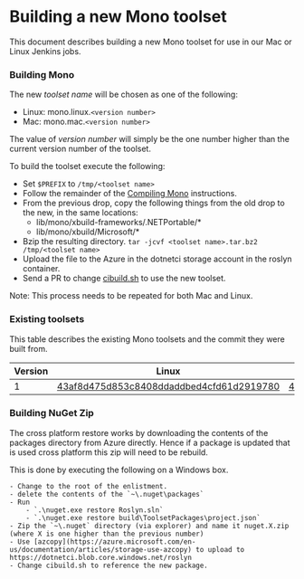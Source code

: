 Building a new Mono toolset
====
This document describes building a new Mono toolset for use in our Mac or Linux Jenkins jobs.  

### Building Mono
The new *toolset name* will be chosen as one of the following:

- Linux: mono.linux.`<version number>`
- Mac: mono.mac.`<version number>`

The value of *version number* will simply be the one number higher than the current version number of the toolset.  

To build the toolset execute the following:

- Set `$PREFIX` to `/tmp/<toolset name>`
- Follow the remainder of the [Compiling Mono](http://www.mono-project.com/docs/compiling-mono/) instructions.
- From the previous drop, copy the following things from the old drop to the new, in the same locations:
  - lib/mono/xbuild-frameworks/.NETPortable/*
  - lib/mono/xbuild/Microsoft/*
- Bzip the resulting directory.  `tar -jcvf <toolset name>.tar.bz2 /tmp/<toolset name>`
- Upload the file to the Azure in the dotnetci storage account in the roslyn container.  
- Send a PR to change [cibuild.sh](https://github.com/dotnet/roslyn/blob/master/cibuild.sh) to use the new toolset.  

Note: This process needs to be repeated for both Mac and Linux.  

### Existing toolsets
This table describes the existing Mono toolsets and the commit they were built from.  

| Version | Linux | Mac |
| --- | --- | --- |
| 1 | [43af8d475d853c8408ddaddbed4cfd61d2919780](https://github.com/jaredpar/mono/commit/43af8d475d853c8408ddaddbed4cfd61d2919780) | [43af8d475d853c8408ddaddbed4cfd61d2919780](https://github.com/jaredpar/mono/commit/43af8d475d853c8408ddaddbed4cfd61d2919780) |

### Building NuGet Zip
The cross platform restore works by downloading the contents of the packages directory from Azure directly.  Hence if a package is updated that is used cross platform this zip will need to be rebuild.  

This is done by executing the following on a Windows box.  

    - Change to the root of the enlistment.
    - delete the contents of the `~\.nuget\packages`
    - Run
        - `.\nuget.exe restore Roslyn.sln`
        - `.\nuget.exe restore build\ToolsetPackages\project.json`
    - Zip the `~\.nuget` directory (via explorer) and name it nuget.X.zip (where X is one higher than the previous number)
    - Use [azcopy](https://azure.microsoft.com/en-us/documentation/articles/storage-use-azcopy) to upload to https://dotnetci.blob.core.windows.net/roslyn
    - Change cibuild.sh to reference the new package. 

